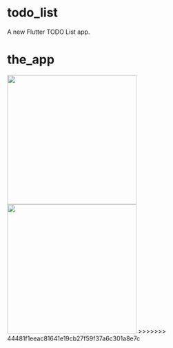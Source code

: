 # todo_list

A new Flutter TODO List app.

# the_app
<img src="https://user-images.githubusercontent.com/62328990/107959129-8ed56900-6fd5-11eb-8b80-a4fa3b6b28df.png" width="300">
<img src="https://user-images.githubusercontent.com/62328990/107959258-c17f6180-6fd5-11eb-937a-5359e178c4d9.png" width="300">
>>>>>>> 44481f1eeac81641e19cb27f59f37a6c301a8e7c
